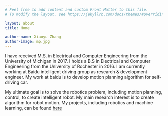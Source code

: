 ```yaml
---
# Feel free to add content and custom Front Matter to this file.
# To modify the layout, see https://jekyllrb.com/docs/themes/#overriding-theme-defaults

layout: about
title: Home

author-name: Xiaoyu Zhang
author-image: mp.jpg
---
```


I have received M.S. in Electrical and Computer Engineering from the University of Michigan in 2017. I holds a B.S in Electrical and Computer Engineering from the University of Rochester in 2016. I am currently working at Baidu intelligent driving group as research & development engineer. My work at baidu is to develop motion planning algorithm for self-driving car.

My ultimate goal is to solve the robotics problem, including motion planning, control, to create intelligent robot. My main research interest is to create algorithm for robot motion. My projects, including robotics and machine learning, can be found <a href="https://zhxiaoyu218.github.io/projects/" target="_blank"> here </a>

